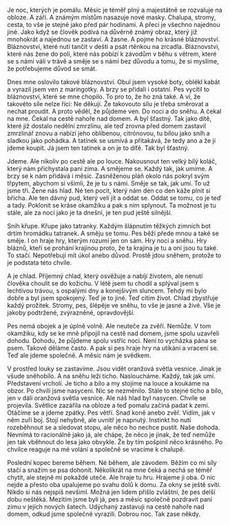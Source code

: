 
Je noc, kterých je pomálu. Měsíc je téměř plný a majestátně se rozvaluje na obloze. A září. A známým místům nasazuje nové masky. Chalupa, stromy, cesta, to
vše je stejné jako před pár hodinami. A přeci je všechno najednou jiné. Jako když se člověk podívá na důvěrně známý obraz, který již mnohokrát a najednou se zastaví. A žasne. A pojme ho krásné bláznovství. Bláznovství, které nutí tančit v dešti a psát rtěnkou na zrcadla. Bláznovství, které nás žene do polí, které nás pobízí k závodům v běhu s větrem, které se s námi válí v trávě a směje se s námi bez důvodu a tomu, že si myslíme, že potřebujeme důvod se smát.

Dnes mne oslovilo takové bláznovství. Obul jsem vysoké boty, oblékl kabát a vyrazil jsem ven z maringotky. A brzy se přidali i ostatní. Pes vycítil to bláznovství, které se mne chopilo. To pro to, že ho zná také. A ví, že takovéto síle nelze říci: Ne děkuji. Že takovouto sílu je třeba směrovat a nechat proudit. A proto věděl, že půjdeme ven. Do noci a do sněhu. A čekal na mne. Čekal na cestě nahoře nad domem. A byl šťastný. Tak jako dítě, které již dostalo nedělní zmrzlinu, ale teď zrovna před domem zastavil zmrzlinář znovu a nabízí jeho oblíbenou, citrónovou, tu bílou jako sníh a sladkou jako pohádka. A tatínek se usmívá a přitakává, že tedy ano a že ji jdeme koupit. Já jsem ten tatínek a on je to díťě. Tak byl šťastný.

Jdeme. Ale nikoliv po cestě ale po louce. Nakousnout ten velký bílý koláč, který nám přichystala paní zima. A smějeme se. Každý tak, jak umíme. A brzy se k nám přidává i měsíc. Zasněženou pláň okolo nás pokryl svým třpytem, abychom si všimli, že je tu s námi. Směje se tak, jak umí. To už jsme tři. Žene nás hlad. Né ten pocit, který nám den co den káže plnit si břicha. Ale ten dávný pud, který velí jít a oddat se. Oddat se tomu, co je teď a tady. Poklonit se kráse okamžiku a pak s ním splynout. Ta možnost je tu stále, ale za nocí jako je ta dnešní, je ten pud ještě silnější.

Sníh křupe. Křupe jako tatranky. Každým šlápnutím těžkých zimních bot drtím hromádku tatranek. A směju se tomu. Pes běží přede mnou a také se směje. I on hraje hry, kterým rozumí jen on sám. Hry noci a sněhu. Hry bláznů, kteří se prohání krajinou proto, že ta krajina je tu a oni jsou tu také. To stačí. Nepotřebují mít úkol anebo důvod. Prostě jdou sněhem, protože to je podstata této chvíle.

A je chlad. Příjemný chlad, který osvěžuje a nabíjí životem, ale nenutí člověka choulit se do kožichu. V létě jsem tu chodil a splýval jsem s lechtivou trávou, s ospalými dny a konejšivým sluncem. Tehdy mi bylo dobře a byl jsem spokojený. Teď je to jiné. Teď cítím život. Chlad zbystřuje každý prožitek. Stromy, pes, šlépěje ve sněhu, to vše je jasné a živé. Vše je jakoby podtržené, zvýrazněné, opravdovější.

Pes nemá obojek a je úplně volně. Ale neuteče za zvěří. Nemůže. V tom okamžiku, kdy se ke mně připojil na cestě nad domem, jsme spolu uzavřeli dohodu. Dohodu, že půjdeme spolu vstříc noci. Není to vycházka pána se psem. Takové děláme často. A pak si pes hraje hry na utíkání a vracení se. Teď ale jdeme společně. A měsíc nám je svědkem.

V prostřed louky se zastavíme. Jsou vidět oranžová světla vesnice. Jinak je všude sněhobílo. A na sněhu leží ticho. Nasloucháme. Každý, tak jak umí. Představení vrcholí. Je ticho  a bílo a my stojíme na louce a koukáme na obzor.
Po chvíli jsme nasyceni. Nic se nezměnilo. Stále to stejné ticho a bílo, jen v dáli oranžová světla vesníce. Ale náš hlad byl nasycen. Chvíle se projevila. Světlice zazářila na obloze a teď pomalu začíná padat k zemi. Otáčíme se a jdeme zpátky. Pes větří. Snad koně anebo zvěř. Vidím, jak v něm zuří boj. Stojí nehybně, ale uvnitř je napnutý. Instinkt ho nutí rozeběhnout se a sledovat stopu, ale něco ho nechce pustit. Naše dohoda. Nevnímá to racionálně jako já, ale chápe, že něco je jinak, že teď nemůže jen tak vběhnout do lesa jako obvykle. Že by tím pošpinil něco krásného. Po chvilce reaguje na mé volání a společně se vracíme k chalupě.

Poslední kopec bereme během. Né během, ale závodem. Běžím co mi síly stačí a snažím se psa dohonit. Několikrát na mne čeká a nechá se téměř chytit, ale stejně mi pokaždé uteče. Ale hraje tu hru. Hrajeme ji oba. O nic nejde a přesto oba upalujeme po svahu dolů k domu. Za okny se ještě svítí. Nikdo si nás nejspíš nevšiml. Možná jen lidem přišlo zvláštní, že pes delší dobu neštěká. Mezitím jsme byli já, pes a měsíc společně pozdravit paní zimu v jejích nových šatech. Udýchaný zastavuji na cestě nahoře nad domem, odkud jsme společně vyrazili. Dobrou noc. Tak zase někdy.
